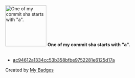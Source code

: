 <img src="https://my-badges.github.io/my-badges/a-commit.png" alt="One of my commit sha starts with &quot;a&quot;." title="One of my commit sha starts with &quot;a&quot;." width="128">
<strong>One of my commit sha starts with &quot;a&quot;.</strong>
<br><br>

- <a href="https://github.com/SaskyaPanchaud/WordPress/commit/ac94612a1334cc53b358bfbe9752281e6125d17a"><strong>a</strong>c94612a1334cc53b358bfbe9752281e6125d17a</a>


Created by <a href="https://github.com/my-badges/my-badges">My Badges</a>